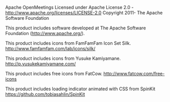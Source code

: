 Apache OpenMeetings
Licensed under Apache License 2.0 - http://www.apache.org/licenses/LICENSE-2.0
Copyright 2011- The Apache Software Foundation

This product includes software developed at
The Apache Software Foundation (http://www.apache.org/).

This product includes icons from FamFamFam Icon Set Silk.
http://www.famfamfam.com/lab/icons/silk/

This product includes icons from Yusuke Kamiyamane.
http://p.yusukekamiyamane.com/

This product includes free icons from FatCow.
http://www.fatcow.com/free-icons

This product includes loading indicator animated with CSS from SpinKit
https://github.com/tobiasahlin/SpinKit
